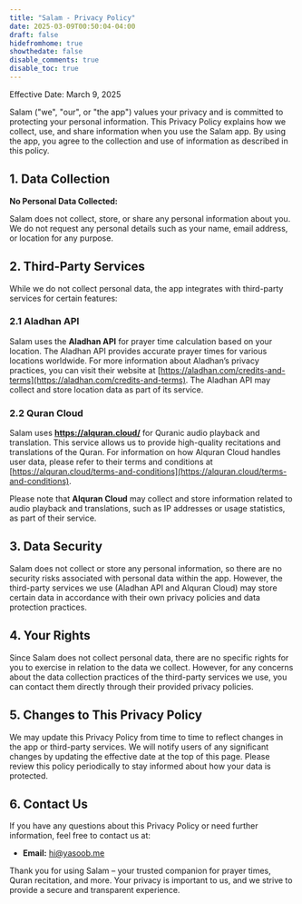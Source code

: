 ```yaml
---
title: "Salam - Privacy Policy"
date: 2025-03-09T00:50:04-04:00
draft: false
hidefromhome: true
showthedate: false
disable_comments: true
disable_toc: true
---
```


Effective Date: March 9, 2025

Salam ("we", "our", or "the app") values your privacy and is committed to protecting your personal information. This Privacy Policy explains how we collect, use, and share information when you use the Salam app. By using the app, you agree to the collection and use of information as described in this policy.

## 1. Data Collection

**No Personal Data Collected:**

Salam does not collect, store, or share any personal information about you. We do not request any personal details such as your name, email address, or location for any purpose.

## 2. Third-Party Services

While we do not collect personal data, the app integrates with third-party services for certain features:

### 2.1 Aladhan API

Salam uses the **Aladhan API** for prayer time calculation based on your location. The Aladhan API provides accurate prayer times for various locations worldwide. For more information about Aladhan’s privacy practices, you can visit their website at [https://aladhan.com/credits-and-terms](https://aladhan.com/credits-and-terms). The Aladhan API may collect and store location data as part of its service.

### 2.2 Quran Cloud

Salam uses **https://alquran.cloud/** for Quranic audio playback and translation. This service allows us to provide high-quality recitations and translations of the Quran. For information on how Alquran Cloud handles user data, please refer to their terms and conditions at [https://alquran.cloud/terms-and-conditions](https://alquran.cloud/terms-and-conditions).

Please note that **Alquran Cloud** may collect and store information related to audio playback and translations, such as IP addresses or usage statistics, as part of their service.

## 3. Data Security

Salam does not collect or store any personal information, so there are no security risks associated with personal data within the app. However, the third-party services we use (Aladhan API and Alquran Cloud) may store certain data in accordance with their own privacy policies and data protection practices.

## 4. Your Rights

Since Salam does not collect personal data, there are no specific rights for you to exercise in relation to the data we collect. However, for any concerns about the data collection practices of the third-party services we use, you can contact them directly through their provided privacy policies.

## 5. Changes to This Privacy Policy

We may update this Privacy Policy from time to time to reflect changes in the app or third-party services. We will notify users of any significant changes by updating the effective date at the top of this page. Please review this policy periodically to stay informed about how your data is protected.

## 6. Contact Us

If you have any questions about this Privacy Policy or need further information, feel free to contact us at:

- **Email:** hi@yasoob.me

Thank you for using Salam – your trusted companion for prayer times, Quran recitation, and more. Your privacy is important to us, and we strive to provide a secure and transparent experience.
